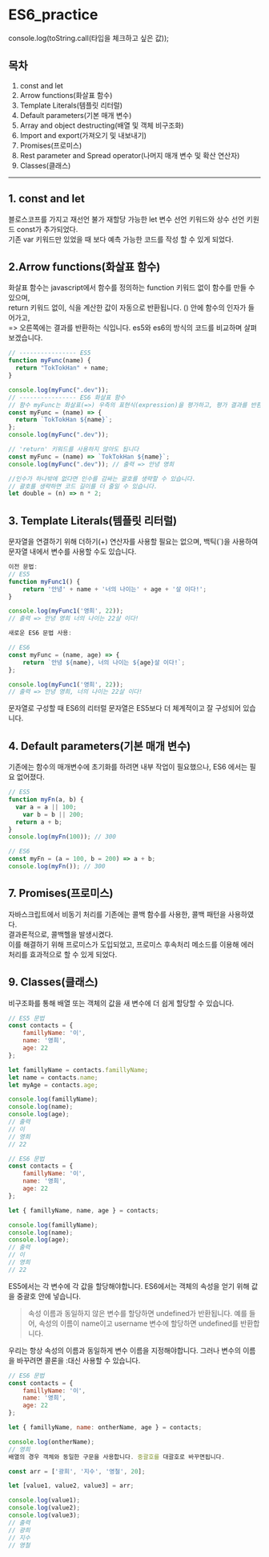 # ES6_practice
console.log(toString.call(타입을 체크하고 싶은 값));  

## 목차
1. const and let
2. Arrow functions(화살표 함수)  
3. Template Literals(템플릿 리터럴)  
4. Default parameters(기본 매개 변수)
5. Array and object destructing(배열 및 객체 비구조화)
6. Import and export(가져오기 및 내보내기)
7. Promises(프로미스)
8. Rest parameter and Spread operator(나머지 매개 변수 및 확산 연산자)
9. Classes(클래스)  
---  
## 1. const and let
블로스코프를 가지고 재선언 불가 재할당 가능한 let 변수 선언 키워드와 상수 선언 키원드 const가 추가되었다.  
기존 var 키워드만 있었을 때 보다 예측 가능한 코드를 작성 할 수 있게 되었다.  

## 2.Arrow functions(화살표 함수)  

화살표 함수는 javascript에서 함수를 정의하는 function 키워드 없이 함수를 만들 수 있으며,  
return 키워드 없이, 식을 계산한 값이 자동으로 반환됩니다. () 안에 함수의 인자가 들어가고,  
=> 오른쪽에는 결과를 반환하는 식입니다. es5와 es6의 방식의 코드를 비교하며 살펴보겠습니다.  
  
```js
// ---------------- ES5
function myFunc(name) {
  return "TokTokHan" + name;
}
```  
  
```js
console.log(myFunc(".dev"));
// ---------------- ES6 화살표 함수
// 함수 myFunc는 화살표(=>) 우측의 표현식(expression)을 평가하고, 평가 결과를 반환합니다.
const myFunc = (name) => {
  return `TokTokHan ${name}`;
};
console.log(myFunc(".dev"));

// 'return' 키워드를 사용하지 않아도 됩니다
const myFunc = (name) => `TokTokHan ${name}`;
console.log(myFunc(".dev")); // 출력 => 안녕 영희

//인수가 하나밖에 없다면 인수를 감싸는 괄호를 생략할 수 있습니다.  
// 괄호를 생략하면 코드 길이를 더 줄일 수 있습니다.  
let double = (n) => n * 2;  
```  
  
## 3. Template Literals(템플릿 리터럴)  
문자열을 연결하기 위해 더하기(+) 연산자를 사용할 필요는 없으며, 백틱(`)을 사용하여 문자열 내에서 변수를 사용할 수도 있습니다.
```js
이전 문법:
// ES5
function myFunc1() {
	return '안녕' + name + '너의 나이는' + age + '살 이다!'; 
}

console.log(myFunc1('영희', 22));
// 출력 => 안녕 영희 너의 나이는 22살 이다!
```  
  
```js
새로운 ES6 문법 사용:

// ES6
const myFunc = (name, age) => {
	return `안녕 ${name}, 너의 나이는 ${age}살 이다!`; 
};

console.log(myFunc1('영희', 22));
// 출력 => 안녕 영희, 너의 나이는 22살 이다!
```  
문자열로 구성할 때 ES6의 리터럴 문자열은 ES5보다 더 체계적이고 잘 구성되어 있습니다.  
  
## 4. Default parameters(기본 매개 변수)
기존에는 함수의 매개변수에 초기화를 하려면 내부 작업이 필요했으나, ES6 에서는 필요 없어졌다.  
```js
// ES5
function myFn(a, b) {
  var a = a || 100;
    var b = b || 200;
  return a + b;
}
console.log(myFn(100)); // 300

// ES6
const myFn = (a = 100, b = 200) => a + b;
console.log(myFn()); // 300
```  
  
## 7. Promises(프로미스)
자바스크립트에서 비동기 처리를 기존에는 콜백 함수를 사용한, 콜백 패턴을 사용하였다.  
결과론적으로, 콜백헬을 발생시켰다.  
이를 해결하기 위해 프로미스가 도입되었고, 프로미스 후속처리 메소드를 이용해 에러 처리를 효과적으로 할 수 있게 되었다.  
  
  
## 9. Classes(클래스)  
비구조화를 통해 배열 또는 객체의 값을 새 변수에 더 쉽게 할당할 수 있습니다.  
```js
// ES5 문법
const contacts = {
	famillyName: '이',
	name: '영희',
	age: 22
};

let famillyName = contacts.famillyName;
let name = contacts.name;
let myAge = contacts.age;

console.log(famillyName);
console.log(name);
console.log(age);
// 출력
// 이
// 영희
// 22
```  
  
```js
// ES6 문법
const contacts = {
	famillyName: '이',
	name: '영희',
	age: 22
};

let { famillyName, name, age } = contacts;

console.log(famillyName);
console.log(name);
console.log(age);
// 출력
// 이
// 영희
// 22
```  
  
ES5에서는 각 변수에 각 값을 할당해야합니다. ES6에서는 객체의 속성을 얻기 위해 값을 중괄호 안에 넣습니다.  
> 속성 이름과 동일하지 않은 변수를 할당하면 undefined가 반환됩니다. 예를 들어, 속성의 이름이 name이고 username 변수에 할당하면 undefined를 반환합니다.  
  
우리는 항상 속성의 이름과 동일하게 변수 이름을 지정해야합니다. 그러나 변수의 이름을 바꾸려면 콜론을 :대신 사용할 수 있습니다.  
  
```js
// ES6 문법
const contacts = {
	famillyName: '이',
	name: '영희',
	age: 22
};

let { famillyName, name: ontherName, age } = contacts;

console.log(ontherName);
// 영희
배열의 경우 객체와 동일한 구문을 사용합니다. 중괄호를 대괄호로 바꾸면됩니다.

const arr = ['광희', '지수', '영철', 20];

let [value1, value2, value3] = arr;

console.log(value1);
console.log(value2);
console.log(value3);
// 출력
// 광희
// 지수
// 영철
```  
